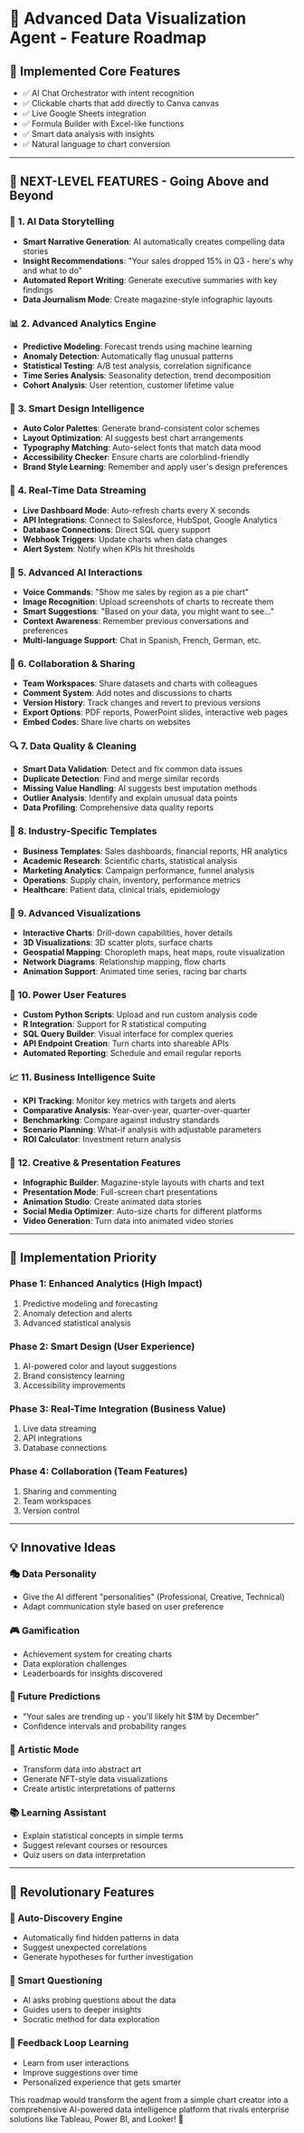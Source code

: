 # 🚀 Advanced Data Visualization Agent - Feature Roadmap

## 🎯 **Implemented Core Features**
- ✅ AI Chat Orchestrator with intent recognition
- ✅ Clickable charts that add directly to Canva canvas
- ✅ Live Google Sheets integration
- ✅ Formula Builder with Excel-like functions
- ✅ Smart data analysis with insights
- ✅ Natural language to chart conversion

---

## 🌟 **NEXT-LEVEL FEATURES - Going Above and Beyond**

### 🤖 **1. AI Data Storytelling**
- **Smart Narrative Generation**: AI automatically creates compelling data stories
- **Insight Recommendations**: "Your sales dropped 15% in Q3 - here's why and what to do"
- **Automated Report Writing**: Generate executive summaries with key findings
- **Data Journalism Mode**: Create magazine-style infographic layouts

### 📊 **2. Advanced Analytics Engine**
- **Predictive Modeling**: Forecast trends using machine learning
- **Anomaly Detection**: Automatically flag unusual patterns
- **Statistical Testing**: A/B test analysis, correlation significance
- **Time Series Analysis**: Seasonality detection, trend decomposition
- **Cohort Analysis**: User retention, customer lifetime value

### 🎨 **3. Smart Design Intelligence**
- **Auto Color Palettes**: Generate brand-consistent color schemes
- **Layout Optimization**: AI suggests best chart arrangements
- **Typography Matching**: Auto-select fonts that match data mood
- **Accessibility Checker**: Ensure charts are colorblind-friendly
- **Brand Style Learning**: Remember and apply user's design preferences

### 🔄 **4. Real-Time Data Streaming**
- **Live Dashboard Mode**: Auto-refresh charts every X seconds
- **API Integrations**: Connect to Salesforce, HubSpot, Google Analytics
- **Database Connections**: Direct SQL query support
- **Webhook Triggers**: Update charts when data changes
- **Alert System**: Notify when KPIs hit thresholds

### 🧠 **5. Advanced AI Interactions**
- **Voice Commands**: "Show me sales by region as a pie chart"
- **Image Recognition**: Upload screenshots of charts to recreate them
- **Smart Suggestions**: "Based on your data, you might want to see..."
- **Context Awareness**: Remember previous conversations and preferences
- **Multi-language Support**: Chat in Spanish, French, German, etc.

### 📱 **6. Collaboration & Sharing**
- **Team Workspaces**: Share datasets and charts with colleagues
- **Comment System**: Add notes and discussions to charts
- **Version History**: Track changes and revert to previous versions
- **Export Options**: PDF reports, PowerPoint slides, interactive web pages
- **Embed Codes**: Share live charts on websites

### 🔍 **7. Data Quality & Cleaning**
- **Smart Data Validation**: Detect and fix common data issues
- **Duplicate Detection**: Find and merge similar records
- **Missing Value Handling**: AI suggests best imputation methods
- **Outlier Analysis**: Identify and explain unusual data points
- **Data Profiling**: Comprehensive data quality reports

### 🎯 **8. Industry-Specific Templates**
- **Business Templates**: Sales dashboards, financial reports, HR analytics
- **Academic Research**: Scientific charts, statistical analysis
- **Marketing Analytics**: Campaign performance, funnel analysis
- **Operations**: Supply chain, inventory, performance metrics
- **Healthcare**: Patient data, clinical trials, epidemiology

### 🚀 **9. Advanced Visualizations**
- **Interactive Charts**: Drill-down capabilities, hover details
- **3D Visualizations**: 3D scatter plots, surface charts
- **Geospatial Mapping**: Choropleth maps, heat maps, route visualization
- **Network Diagrams**: Relationship mapping, flow charts
- **Animation Support**: Animated time series, racing bar charts

### 🔧 **10. Power User Features**
- **Custom Python Scripts**: Upload and run custom analysis code
- **R Integration**: Support for R statistical computing
- **SQL Query Builder**: Visual interface for complex queries
- **API Endpoint Creation**: Turn charts into shareable APIs
- **Automated Reporting**: Schedule and email regular reports

### 📈 **11. Business Intelligence Suite**
- **KPI Tracking**: Monitor key metrics with targets and alerts
- **Comparative Analysis**: Year-over-year, quarter-over-quarter
- **Benchmarking**: Compare against industry standards
- **Scenario Planning**: What-if analysis with adjustable parameters
- **ROI Calculator**: Investment return analysis

### 🎪 **12. Creative & Presentation Features**
- **Infographic Builder**: Magazine-style layouts with charts and text
- **Presentation Mode**: Full-screen chart presentations
- **Animation Studio**: Create animated data stories
- **Social Media Optimizer**: Auto-size charts for different platforms
- **Video Generation**: Turn data into animated video stories

---

## 🎯 **Implementation Priority**

### **Phase 1: Enhanced Analytics** (High Impact)
1. Predictive modeling and forecasting
2. Anomaly detection and alerts
3. Advanced statistical analysis

### **Phase 2: Smart Design** (User Experience)
1. AI-powered color and layout suggestions
2. Brand consistency learning
3. Accessibility improvements

### **Phase 3: Real-Time Integration** (Business Value)
1. Live data streaming
2. API integrations
3. Database connections

### **Phase 4: Collaboration** (Team Features)
1. Sharing and commenting
2. Team workspaces
3. Version control

---

## 💡 **Innovative Ideas**

### **🎭 Data Personality**
- Give the AI different "personalities" (Professional, Creative, Technical)
- Adapt communication style based on user preference

### **🎮 Gamification**
- Achievement system for creating charts
- Data exploration challenges
- Leaderboards for insights discovered

### **🔮 Future Predictions**
- "Your sales are trending up - you'll likely hit $1M by December"
- Confidence intervals and probability ranges

### **🎨 Artistic Mode**
- Transform data into abstract art
- Generate NFT-style data visualizations
- Create artistic interpretations of patterns

### **📚 Learning Assistant**
- Explain statistical concepts in simple terms
- Suggest relevant courses or resources
- Quiz users on data interpretation

---

## 🚀 **Revolutionary Features**

### **🧬 Auto-Discovery Engine**
- Automatically find hidden patterns in data
- Suggest unexpected correlations
- Generate hypotheses for further investigation

### **🎯 Smart Questioning**
- AI asks probing questions about the data
- Guides users to deeper insights
- Socratic method for data exploration

### **🔄 Feedback Loop Learning**
- Learn from user interactions
- Improve suggestions over time
- Personalized experience that gets smarter

This roadmap would transform the agent from a simple chart creator into a comprehensive AI-powered data intelligence platform that rivals enterprise solutions like Tableau, Power BI, and Looker! 🚀 
